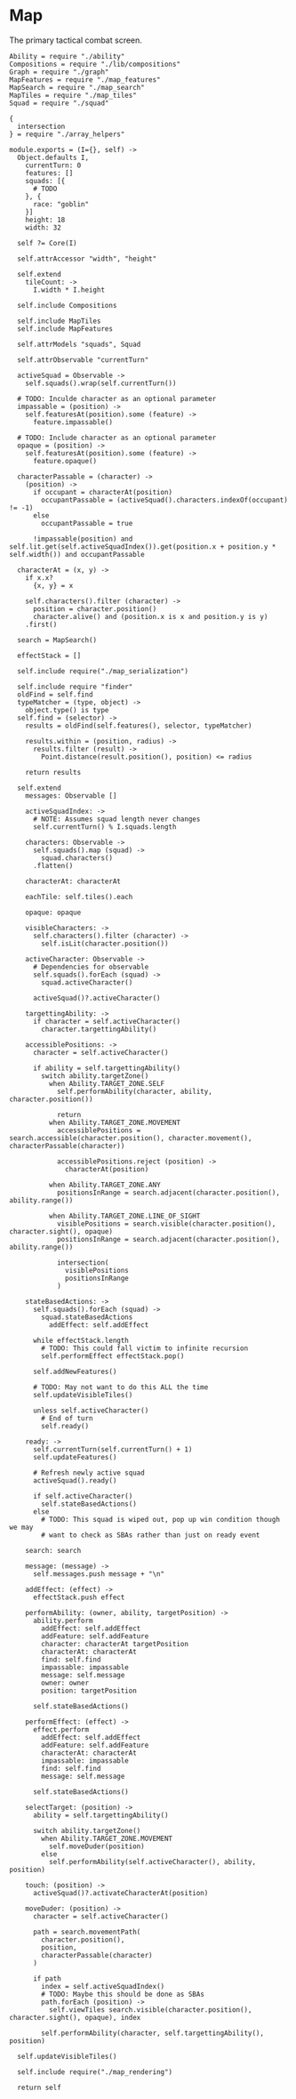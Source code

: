 Map
===

The primary tactical combat screen.

    Ability = require "./ability"
    Compositions = require "./lib/compositions"
    Graph = require "./graph"
    MapFeatures = require "./map_features"
    MapSearch = require "./map_search"
    MapTiles = require "./map_tiles"
    Squad = require "./squad"

    {
      intersection
    } = require "./array_helpers"

    module.exports = (I={}, self) ->
      Object.defaults I,
        currentTurn: 0
        features: []
        squads: [{
          # TODO
        }, {
          race: "goblin"
        }]
        height: 18
        width: 32

      self ?= Core(I)

      self.attrAccessor "width", "height"

      self.extend
        tileCount: ->
          I.width * I.height

      self.include Compositions

      self.include MapTiles
      self.include MapFeatures

      self.attrModels "squads", Squad

      self.attrObservable "currentTurn"

      activeSquad = Observable ->
        self.squads().wrap(self.currentTurn())

      # TODO: Inculde character as an optional parameter
      impassable = (position) ->
        self.featuresAt(position).some (feature) ->
          feature.impassable()

      # TODO: Include character as an optional parameter
      opaque = (position) ->
        self.featuresAt(position).some (feature) ->
          feature.opaque()

      characterPassable = (character) ->
        (position) ->
          if occupant = characterAt(position)
            occupantPassable = (activeSquad().characters.indexOf(occupant) != -1)
          else
            occupantPassable = true

          !impassable(position) and self.lit.get(self.activeSquadIndex()).get(position.x + position.y * self.width()) and occupantPassable

      characterAt = (x, y) ->
        if x.x?
          {x, y} = x

        self.characters().filter (character) ->
          position = character.position()
          character.alive() and (position.x is x and position.y is y)
        .first()

      search = MapSearch()

      effectStack = []

      self.include require("./map_serialization")

      self.include require "finder"
      oldFind = self.find
      typeMatcher = (type, object) ->
        object.type() is type
      self.find = (selector) ->
        results = oldFind(self.features(), selector, typeMatcher)

        results.within = (position, radius) ->
          results.filter (result) ->
            Point.distance(result.position(), position) <= radius

        return results

      self.extend
        messages: Observable []

        activeSquadIndex: ->
          # NOTE: Assumes squad length never changes
          self.currentTurn() % I.squads.length

        characters: Observable ->
          self.squads().map (squad) ->
            squad.characters()
          .flatten()

        characterAt: characterAt

        eachTile: self.tiles().each

        opaque: opaque

        visibleCharacters: ->
          self.characters().filter (character) ->
            self.isLit(character.position())

        activeCharacter: Observable ->
          # Dependencies for observable
          self.squads().forEach (squad) ->
            squad.activeCharacter()

          activeSquad()?.activeCharacter()

        targettingAbility: ->
          if character = self.activeCharacter()
            character.targettingAbility()

        accessiblePositions: ->
          character = self.activeCharacter()

          if ability = self.targettingAbility()
            switch ability.targetZone()
              when Ability.TARGET_ZONE.SELF
                self.performAbility(character, ability, character.position())

                return
              when Ability.TARGET_ZONE.MOVEMENT
                accessiblePositions = search.accessible(character.position(), character.movement(), characterPassable(character))

                accessiblePositions.reject (position) ->
                  characterAt(position)

              when Ability.TARGET_ZONE.ANY
                positionsInRange = search.adjacent(character.position(), ability.range())

              when Ability.TARGET_ZONE.LINE_OF_SIGHT
                visiblePositions = search.visible(character.position(), character.sight(), opaque)
                positionsInRange = search.adjacent(character.position(), ability.range())

                intersection(
                  visiblePositions
                  positionsInRange
                )

        stateBasedActions: ->
          self.squads().forEach (squad) ->
            squad.stateBasedActions
              addEffect: self.addEffect

          while effectStack.length
            # TODO: This could fall victim to infinite recursion
            self.performEffect effectStack.pop()

          self.addNewFeatures()

          # TODO: May not want to do this ALL the time
          self.updateVisibleTiles()

          unless self.activeCharacter()
            # End of turn
            self.ready()

        ready: ->
          self.currentTurn(self.currentTurn() + 1)
          self.updateFeatures()

          # Refresh newly active squad
          activeSquad().ready()

          if self.activeCharacter()
            self.stateBasedActions()
          else
            # TODO: This squad is wiped out, pop up win condition though we may
            # want to check as SBAs rather than just on ready event

        search: search

        message: (message) ->
          self.messages.push message + "\n"

        addEffect: (effect) ->
          effectStack.push effect

        performAbility: (owner, ability, targetPosition) ->
          ability.perform
            addEffect: self.addEffect
            addFeature: self.addFeature
            character: characterAt targetPosition
            characterAt: characterAt
            find: self.find
            impassable: impassable
            message: self.message
            owner: owner
            position: targetPosition

          self.stateBasedActions()

        performEffect: (effect) ->
          effect.perform
            addEffect: self.addEffect
            addFeature: self.addFeature
            characterAt: characterAt
            impassable: impassable
            find: self.find
            message: self.message

          self.stateBasedActions()

        selectTarget: (position) ->
          ability = self.targettingAbility()

          switch ability.targetZone()
            when Ability.TARGET_ZONE.MOVEMENT
              self.moveDuder(position)
            else
              self.performAbility(self.activeCharacter(), ability, position)

        touch: (position) ->
          activeSquad()?.activateCharacterAt(position)

        moveDuder: (position) ->
          character = self.activeCharacter()

          path = search.movementPath(
            character.position(),
            position,
            characterPassable(character)
          )

          if path
            index = self.activeSquadIndex()
            # TODO: Maybe this should be done as SBAs
            path.forEach (position) ->
              self.viewTiles search.visible(character.position(), character.sight(), opaque), index

            self.performAbility(character, self.targettingAbility(), position)

      self.updateVisibleTiles()

      self.include require("./map_rendering")

      return self
